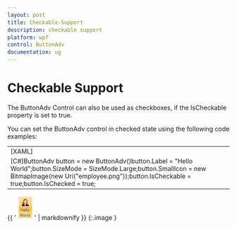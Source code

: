 ```yaml
---
layout: post
title: Checkable-Support
description: checkable support
platform: wpf
control: ButtonAdv
documentation: ug
---
```


# Checkable Support

The ButtonAdv Control can also be used as checkboxes, if the IsCheckable property is set to true.

You can set the ButtonAdv control in checked state using the following code examples:

<table>
<tr>
<td>
[XAML]<sync:ButtonAdv SizeMode="Normal" IsCheckable="True" IsChecked="True"/></td></tr>
<tr>
<td>
[C#]ButtonAdv button = new ButtonAdv()button.Label = "Hello World";button.SizeMode = SizeMode.Large;button.SmallIcon = new BitmapImage(new Uri("employee.png"));button.IsCheckable = true;button.IsChecked = true;</td></tr>
</table>


{{ '![](Checkable-Support_images/Checkable-Support_img1.png)' | markdownify }}
{:.image }


